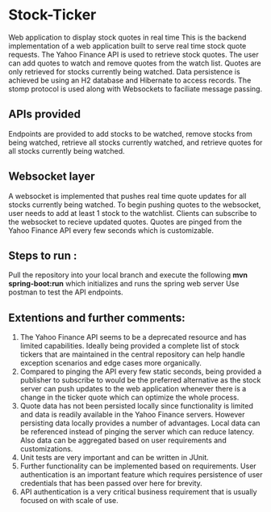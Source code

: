 # Stock-Ticker
Web application to display stock quotes in real time
This is the backend implementation of a web application built to serve real time stock quote requests. The Yahoo Finance API is used to retrieve stock quotes. The user can add quotes to watch and remove quotes from the watch list. Quotes are only retrieved for stocks currently being watched. Data persistence is achieved be using an H2 database and Hibernate to access records. The stomp protocol is used along with Websockets to faciliate message passing. 

## APIs provided
Endpoints are provided to add stocks to be watched, remove stocks from being watched, retrieve all stocks currently watched, and retrieve quotes for all stocks currently being watched. 

## Websocket layer
A websocket is implemented that pushes real time quote updates for all stocks currently being watched. To begin pushing quotes to the websocket, user needs to add at least 1 stock to the watchlist. Clients can subscribe to the websocket to recieve updated quotes. Quotes are pinged from the Yahoo Finance API every few seconds which is customizable. 

## Steps to run :
Pull the repository into your local branch and execute the following
**mvn spring-boot:run**
which initializes and runs the spring web server
Use postman to test the API endpoints. 

## Extentions and further comments:
1. The Yahoo Finance API seems to be a deprecated resource and has limited capabilities. Ideally being provided a complete list of stock tickers that are maintained in the central repository can help handle exception scenarios and edge cases more organically. 
2. Compared to pinging the API every few static seconds, being provided a publisher to subscribe to would be the preferred alternative as the stock server can push updates to the web application whenever there is a change in the ticker quote which can optimize the whole process.
3. Quote data has not been persisted locally since functionality is limited and data is readily available in the Yahoo Finance servers. However persisting data locally provides a number of advantages. Local data can be referenced instead of pinging the server which can reduce latency. Also data can be aggregated based on user requirements and customizations. 
4. Unit tests are very important and can be written in JUnit. 
5. Further functionality can be implemented based on requirements. User authentication is an important feature which requires persistence of user credentials that has been passed over here for brevity. 
6. API authentication is a very critical business requirement that is usually focused on with scale of use. 

